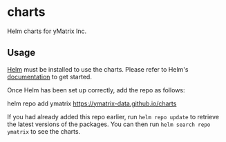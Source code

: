# charts

Helm charts for yMatrix Inc.
## Usage

[Helm](https://helm.sh) must be installed to use the charts.  Please refer to
Helm's [documentation](https://helm.sh/docs) to get started.

Once Helm has been set up correctly, add the repo as follows:

  helm repo add ymatrix https://ymatrix-data.github.io/charts

If you had already added this repo earlier, run `helm repo update` to retrieve
the latest versions of the packages.  You can then run `helm search repo
ymatrix` to see the charts.
